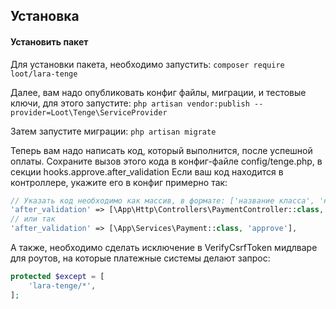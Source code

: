## Установка
#### Установить пакет
Для установки пакета, необходимо запустить:
``composer require loot/lara-tenge``

Далее, вам надо опубликовать конфиг файлы, миграции, и тестовые ключи, для этого запустите:
``php artisan vendor:publish --provider=Loot\Tenge\ServiceProvider``

Затем запустите миграции: ``php artisan migrate``

Теперь вам надо написать код, который выполнится, после успешной оплаты. 
Сохраните вызов этого кода в конфиг-файле config/tenge.php, в секции hooks.approve.after_validation
Если ваш код находится в контроллере, укажите его в конфиг примерно так:
```php
// Указать код необходимо как массив, в формате: ['название класса', 'название метода']
'after_validation' => [\App\Http\Controllers\PaymentController::class, 'approvePayment'],
// или так
'after_validation' => [\App\Services\Payment::class, 'approve'],
```
А также, необходимо сделать исключение в VerifyCsrfToken мидлваре для роутов, на которые платежные системы делают запрос:
```php
protected $except = [
    'lara-tenge/*',
];
````
